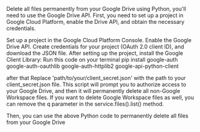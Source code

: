 Delete all files permanently from your Google Drive using Python, you'll need to use the Google Drive API. First, you need to set up a project in Google Cloud Platform, enable the Drive API, and obtain the necessary credentials.

Set up a project in the Google Cloud Platform Console.
Enable the Google Drive API.
Create credentials for your project (OAuth 2.0 client ID), and download the JSON file.
After setting up the project, install the Google Client Library:
Run this code on your terminal
pip install google-auth google-auth-oauthlib google-auth-httplib2 google-api-python-client

after that Replace 'path/to/your/client_secret.json' with the path to your client_secret.json file. This script will prompt you to authorize access to your Google Drive, and then it will permanently delete all non-Google Workspace files. If you want to delete Google Workspace files as well, you can remove the q parameter in the service.files().list() method.

Then, you can use the above Python code to permanently delete all files from your Google Drive
